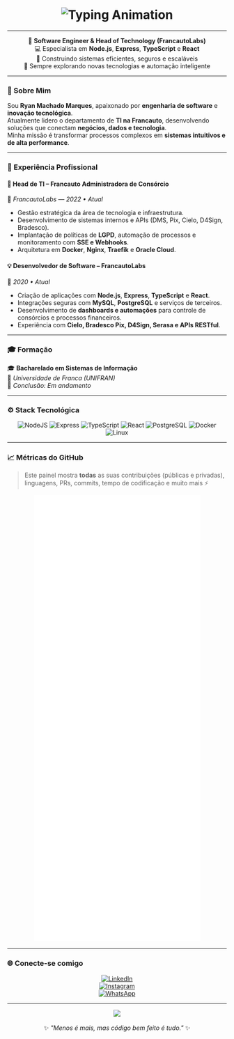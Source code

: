 <!-- 🧠 Animated Header -->
<h1 align="center">
  <img src="https://readme-typing-svg.herokuapp.com?font=Fira+Code&weight=600&size=26&pause=1000&color=00FFFF&center=true&vCenter=true&width=600&lines=Hi%2C+I'm+Ryan+Machado+👋;Head+of+IT+at+Francauto+🚗;Software+Engineer+%F0%9F%92%BB;Node.js+%7C+TypeScript+%7C+React;Building+Scalable+Solutions+%E2%9A%A1" alt="Typing Animation" />
</h1>

---

<div align="center">

🎯 **Software Engineer & Head of Technology (FrancautoLabs)**  
💻 Especialista em **Node.js**, **Express**, **TypeScript** e **React**  
🚀 Construindo sistemas eficientes, seguros e escaláveis  
🧠 Sempre explorando novas tecnologias e automação inteligente  

</div>

---

### 🧩 Sobre Mim  

Sou **Ryan Machado Marques**, apaixonado por **engenharia de software** e **inovação tecnológica**.  
Atualmente lidero o departamento de **TI na Francauto**, desenvolvendo soluções que conectam **negócios, dados e tecnologia**.  
Minha missão é transformar processos complexos em **sistemas intuitivos e de alta performance**.

---

### 🏢 Experiência Profissional  

#### 🚗 **Head de TI – Francauto Administradora de Consórcio**  
📍 *FrancautoLabs — 2022 • Atual*  
- Gestão estratégica da área de tecnologia e infraestrutura.  
- Desenvolvimento de sistemas internos e APIs (DMS, Pix, Cielo, D4Sign, Bradesco).  
- Implantação de políticas de **LGPD**, automação de processos e monitoramento com **SSE e Webhooks**.  
- Arquitetura em **Docker**, **Nginx**, **Traefik** e **Oracle Cloud**.  

#### 💡 **Desenvolvedor de Software – FrancautoLabs**  
📍 *2020 • Atual*  
- Criação de aplicações com **Node.js**, **Express**, **TypeScript** e **React**.  
- Integrações seguras com **MySQL**, **PostgreSQL** e serviços de terceiros.  
- Desenvolvimento de **dashboards e automações** para controle de consórcios e processos financeiros.  
- Experiência com **Cielo, Bradesco Pix, D4Sign, Serasa e APIs RESTful**.  

---

### 🎓 Formação  

🎓 **Bacharelado em Sistemas de Informação**  
🏫 *Universidade de Franca (UNIFRAN)*  
📅 *Conclusão: Em andamento*  

---

### ⚙️ Stack Tecnológica  

<div align="center">

<img alt="NodeJS" height="55" src="https://cdn.jsdelivr.net/gh/devicons/devicon/icons/nodejs/nodejs-original.svg" />
<img alt="Express" height="55" src="https://cdn.jsdelivr.net/gh/devicons/devicon/icons/express/express-original.svg" />
<img alt="TypeScript" height="55" src="https://cdn.jsdelivr.net/gh/devicons/devicon/icons/typescript/typescript-original.svg" />
<img alt="React" height="55" src="https://cdn.jsdelivr.net/gh/devicons/devicon/icons/react/react-original.svg" />
<img alt="PostgreSQL" height="55" src="https://cdn.jsdelivr.net/gh/devicons/devicon/icons/postgresql/postgresql-original.svg" />
<img alt="Docker" height="55" src="https://cdn.jsdelivr.net/gh/devicons/devicon/icons/docker/docker-original.svg" />
<img alt="Linux" height="55" src="https://cdn.jsdelivr.net/gh/devicons/devicon/icons/linux/linux-original.svg" />

</div>

---

### 📈 Métricas do GitHub  

> Este painel mostra **todas** as suas contribuições (públicas e privadas), linguagens, PRs, commits, tempo de codificação e muito mais ⚡  

<div align="center">

<img src="https://github.com/RyanMachadoo/RyanMachadoo/blob/main/github-metrics.svg" alt="Ryan Machado Metrics" />

</div>

---

### 🌐 Conecte-se comigo  

<div align="center">

[![LinkedIn](https://img.shields.io/badge/LinkedIn-0D1117?style=for-the-badge&logo=linkedin&logoColor=00FFFF)](https://www.linkedin.com/in/ryan-machado-4805b119b/)  
[![Instagram](https://img.shields.io/badge/Instagram-0D1117?style=for-the-badge&logo=instagram&logoColor=00FFFF)](https://www.instagram.com/ryan_machadoo/)  
[![WhatsApp](https://img.shields.io/badge/WhatsApp-0D1117?style=for-the-badge&logo=whatsapp&logoColor=00FFFF)](https://api.whatsapp.com/send/?phone=5516982055294&text&app_absent=0)

</div>

---

<p align="center">
  <img src="https://capsule-render.vercel.app/api?type=wave&color=00FFFF&height=120&section=footer" />
</p>

<p align="center">
  ✨ <i>"Menos é mais, mas código bem feito é tudo."</i> ✨
</p>
